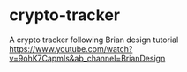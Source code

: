 # crypto-tracker
A crypto tracker following Brian design tutorial https://www.youtube.com/watch?v=9ohK7CapmIs&ab_channel=BrianDesign
